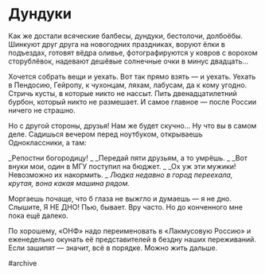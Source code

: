 
# Дундуки

Как же достали всяческие балбесы, дундуки, бестолочи, долбоёбы. Шинкуют друг друга на новогодних праздниках, воруют ёлки в подъездах, готовят вёдра оливье, фотографируются у ковров с ворохом сторублёвок, надевают дешёвые солнечные очки в минус двадцать…

Хочется собрать вещи и уехать. Вот так прямо взять — и уехать. Уехать в Пендосию, Гейропу, к чухонцам, ляхам, лабусам, да к кому угодно. Стричь кусты, в которые никто не нассыт. Пить двенадцатилетний бурбон, который никто не размешает. И самое главное — после России ничего не страшно.

Но с другой стороны, друзья! Нам же будет скучно… Ну что вы в самом деле. Садишься вечером перед ноутбуком, открываешь Одноклассники, а там:

_Репостни богородицу! _
_Передай пяти друзьям, а то умрёшь. _
_Вот внуки мои, один в МГУ поступил на бюджет. _
_Ох уж эти мужики! Невозможно их накормить. _
_Людка недавно в город переехала, крутая, вона какая машина рядом._

Моргаешь почаще, что б глаза не выжгло и думаешь — я не дно. Слышите, Я НЕ ДНО! Пью, бывает. Вру часто. Но до конченного мне пока ещё далеко.

По хорошему, «ОНФ» надо переименовать в «Лакмусовую Россию» и еженедельно окунать её представителей в бездну наших переживаний. Если зашипят — значит, всё в порядке. Можно жить дальше.


#archive